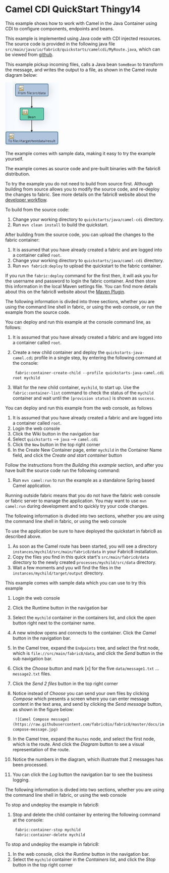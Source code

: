 # Camel CDI QuickStart Thingy14

This example shows how to work with Camel in the Java Container using CDI to configure components,
endpoints and beans.

This example is implemented using Java code with CDI injected resources. The source code is provided in the following java file `src/main/java/io/fabric8/quickstarts/camelcdi/MyRoute.java`, which can be viewed from [github](https://github.com/fabric8io/fabric8/blob/master/quickstarts/java/camel-spring/src/main/java/io/fabric8/quickstarts/camelcdi/MyRoute.java).

This example pickup incoming files, calls a Java bean `SomeBean` to transform the message, and writes the output to a file, as shown in the Camel route diagram below:

![Camel CDI diagram](https://raw.githubusercontent.com/fabric8io/fabric8/master/docs/images/camel-cdi-diagram.jpg)

The example comes with sample data, making it easy to try the example yourself.



The example comes as source code and pre-built binaries with the fabric8 distribution. 

To try the example you do not need to build from source first. Although building from source allows you to modify the source code, and re-deploy the changes to fabric. See more details on the fabric8 website about the [developer workflow](http://fabric8.io/gitbook/developer.html).

To build from the source code:

1. Change your working directory to `quickstarts/java/camel-cdi` directory.
1. Run `mvn clean install` to build the quickstart.

After building from the source code, you can upload the changes to the fabric container:

1. It is assumed that you have already created a fabric and are logged into a container called `root`.
1. Change your working directory to `quickstarts/java/camel-cdi` directory.
1. Run `mvn fabric8:deploy` to upload the quickstart to the fabric container.

If you run the `fabric:deploy` command for the first then, it will ask you for the username and password to login the fabric container.
And then store this information in the local Maven settings file. You can find more details about this on the fabric8 website about the [Maven Plugin](http://fabric8.io/gitbook/mavenPlugin.html).



The following information is divded into three sections, whether you are using the command line shell in fabric, or using the web console, or run the example from the source code.


You can deploy and run this example at the console command line, as follows:

1. It is assumed that you have already created a fabric and are logged into a container called `root`.
1. Create a new child container and deploy the `quickstarts-java-camel.cdi` profile in a single step, by entering the
 following command at the console:

        fabric:container-create-child --profile quickstarts-java-camel.cdi root mychild

1. Wait for the new child container, `mychild`, to start up. Use the `fabric:container-list` command to check the status of the `mychild` container and wait until the `[provision status]` is shown as `success`.



You can deploy and run this example from the web console, as follows

1. It is assumed that you have already created a fabric and are logged into a container called `root`.
1. Login the web console
1. Click the Wiki button in the navigation bar
1. Select `quickstarts` --> `java` --> `camel.cdi`
1. Click the `New` button in the top right corner
1. In the Create New Container page, enter `mychild` in the Container Name field, and click the *Create and start container* button


Follow the instructions from the _Building this example_ section, and after you have built the source code run the following command:

1. Run `mvn camel:run` to run the example as a standalone Spring based Camel application.

Running outside fabric means that you do not have the fabric web console or fabric server to manage the application. You may want to use `mvn camel:run` during development and to quickly try your code changes.



The following information is divded into two sections, whether you are using the command line shell in fabric, or using the web console


To use the application be sure to have deployed the quickstart in fabric8 as described above. 

1. As soon as the Camel route has been started, you will see a directory `instances/mychild/src/main/fabric8/data` in your Fabric8 installation.
1. Copy the files you find in this quick start's `src/main/fabric8/data` directory to the newly created `processes/mychild/src/data`
directory.
1. Wait a few moments and you will find the files in the `instances/mychild/target/output` directory. 


This example comes with sample data which you can use to try this example

1. Login the web console
1. Click the Runtime button in the navigation bar
1. Select the `mychild` container in the containers list, and click the *open* button right next to the container name.
1. A new window opens and connects to the container. Click the *Camel* button in the navigation bar.
1. In the Camel tree, expand the `Endpoints` tree, and select the first node, which is `file://src/main/fabric8/data`, and click the *Send* button in the sub navigation bar.
1. Click the *Choose* button and mark [x] for the five `data/message1.txt` ... `message2.txt` files.
1. Click the *Send 2 files* button in the top right corner
1. Notice instead of *Choose* you can send your own files by clicking *Compose* which presents a screen where you can enter message content in the text area, and send by clicking the *Send message* button, as shown in the figure below:

        ![Camel Compose message](https://raw.githubusercontent.com/fabric8io/fabric8/master/docs/images/camel-compose-message.jpg)

1. In the Camel tree, expand the `Routes` node, and select the first node, which is the route. And click the *Diagram* button to see a visual representation of the route.
1. Notice the numbers in the diagram, which illustrate that 2 messages has been processed. 
1. You can click the *Log* button the navigation bar to see the business logging.



The following information is divded into two sections, whether you are using the command line shell in fabric, or using the web console


To stop and undeploy the example in fabric8:

1. Stop and delete the child container by entering the following command at the console:

        fabric:container-stop mychild
        fabric:container-delete mychild


To stop and undeploy the example in fabric8:

1. In the web console, click the *Runtime* button in the navigation bar.
1. Select the `mychild` container in the *Containers* list, and click the *Stop* button in the top right corner
